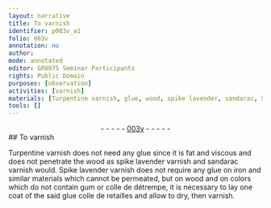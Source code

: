 ```yaml
---
layout: narrative
title: To varnish
identifier: p003v_a1
folio: 003v
annotation: no
author:
mode: annotated
editor: GR8975 Seminar Participants
rights: Public Domain
purposes: [observation]
activities: [varnish]
materials: [Turpentine varnish, glue, wood, spike lavender, sandarac, Spike lavender, iron, colors, gum, colle de détrempe, glue colle de retailles]
tools: []
---
```


 <div class="folio" align="center">- - - - - <a href="http://gallica.bnf.fr/ark:/12148/btv1b10500001g/f12.image" target="_blank">003v</a> - - - - - </div> 
## To varnish

 
 <span class="activity"></span>  <span class="material">Turpentine varnish</span> does not need any <span class="material">glue</span> since it is fat and viscous and does not penetrate the <span class="material">wood</span> as <span class="material_format"><span class="material">spike lavender</span> varnish</span> and <span class="material_format"><span class="material">sandarac</span> varnish</span> would. <span class="material_format"><span class="material">Spike lavender</span> varnish</span> does not require any <span class="material">glue</span> on <span class="material">iron</span> and similar materials which cannot be permeated, but on <span class="material">wood</span> and on <span class="material">colors</span> which do not contain <span class="material">gum</span> or <span class="material"><span class="foreign">colle de détrempe</span></span>, it is necessary to lay one coat of the said <span class="material">glue <span class="foreign">colle de retailles</span></span> and allow to dry, then varnish.  
 